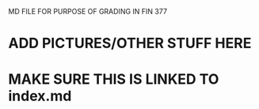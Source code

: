 

MD FILE FOR PURPOSE OF GRADING IN FIN 377



# ADD PICTURES/OTHER STUFF HERE


# MAKE SURE THIS IS LINKED TO index.md





